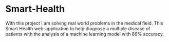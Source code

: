 # Smart-Health
With this project I am solving real world problems in the medical field. This Smart Health web-application to help diagnose a multiple disease of patients with the analysis of a machine learning model with 89% accuracy.

